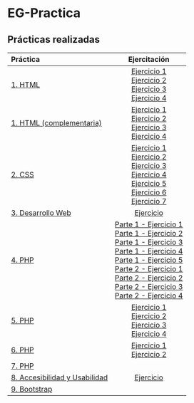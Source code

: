 # EG-Practica

## Prácticas realizadas

|Práctica|Ejercitación|
|:-|:-:|
|[1. HTML](https://github.com/NicoGabrielGallegos/EG-Practica/tree/main/1.%20HTML)|[Ejercicio 1](https://github.com/NicoGabrielGallegos/EG-Practica/tree/main/1.%20HTML/Ejercitación%201)<br>[Ejercicio 2](https://github.com/NicoGabrielGallegos/EG-Practica/tree/main/1.%20HTML/Ejercitación%202)<br>[Ejercicio 3](https://github.com/NicoGabrielGallegos/EG-Practica/tree/main/1.%20HTML/Ejercitación%203)<br>[Ejercicio 4](https://github.com/NicoGabrielGallegos/EG-Practica/tree/main/1.%20HTML/Ejercitación%204)|
|[1. HTML (complementaria)](https://github.com/NicoGabrielGallegos/EG-Practica/tree/main/1.%20HTML%20(complementaria))|[Ejercicio 1](https://github.com/NicoGabrielGallegos/EG-Practica/tree/main/1.%20HTML%20(complementaria)/Ejercitación%201)<br>[Ejercicio 2](https://github.com/NicoGabrielGallegos/EG-Practica/tree/main/1.%20HTML%20(complementaria)/Ejercitación%202)<br>[Ejercicio 3](https://github.com/NicoGabrielGallegos/EG-Practica/tree/main/1.%20HTML%20(complementaria)/Ejercitación%203)<br>[Ejercicio 4](https://github.com/NicoGabrielGallegos/EG-Practica/tree/main/1.%20HTML%20(complementaria)/Ejercitación%204)|
|[2. CSS](https://github.com/NicoGabrielGallegos/EG-Practica/tree/main/2.%20CSS)|[Ejercicio 1](https://github.com/NicoGabrielGallegos/EG-Practica/tree/main/2.%20CSS/Ejercitación%201)<br>[Ejercicio 2](https://github.com/NicoGabrielGallegos/EG-Practica/tree/main/2.%20CSS/Ejercitación%202)<br>[Ejercicio 3](https://github.com/NicoGabrielGallegos/EG-Practica/tree/main/2.%20CSS/Ejercitación%203)<br>[Ejercicio 4](https://github.com/NicoGabrielGallegos/EG-Practica/tree/main/2.%20CSS/Ejercitación%204)<br>[Ejercicio 5](https://github.com/NicoGabrielGallegos/EG-Practica/tree/main/2.%20CSS/Ejercitación%205)<br>[Ejercicio 6](https://github.com/NicoGabrielGallegos/EG-Practica/tree/main/2.%20CSS/Ejercitación%206)<br>[Ejercicio 7](https://github.com/NicoGabrielGallegos/EG-Practica/tree/main/2.%20CSS/Ejercitación%207)|
|[3. Desarrollo Web](https://github.com/NicoGabrielGallegos/EG-Practica/tree/main/3.%20Desarrollo%20Web)|[Ejercicio](https://github.com/NicoGabrielGallegos/EG-Practica/blob/main/3.%20Desarrollo%20Web/Ejercitacion.pdf)|
|[4. PHP](https://github.com/NicoGabrielGallegos/EG-Practica/tree/main/4.%20PHP)|[Parte 1 - Ejercicio 1](https://github.com/NicoGabrielGallegos/EG-Practica/tree/main/4.%20PHP/Parte%201%20-%20Ejercicio%201)<br>[Parte 1 - Ejercicio 2](https://github.com/NicoGabrielGallegos/EG-Practica/tree/main/4.%20PHP/Parte%201%20-%20Ejercicio%202)<br>[Parte 1 - Ejercicio 3](https://github.com/NicoGabrielGallegos/EG-Practica/tree/main/4.%20PHP/Parte%201%20-%20Ejercicio%203)<br>[Parte 1 - Ejercicio 4](https://github.com/NicoGabrielGallegos/EG-Practica/tree/main/4.%20PHP/Parte%201%20-%20Ejercicio%204)<br>[Parte 1 - Ejercicio 5](https://github.com/NicoGabrielGallegos/EG-Practica/tree/main/4.%20PHP/Parte%201%20-%20Ejercicio%205)<br>[Parte 2 - Ejercicio 1](https://github.com/NicoGabrielGallegos/EG-Practica/tree/main/4.%20PHP/Parte%202%20-%20Ejercicio%201)<br>[Parte 2 - Ejercicio 2](https://github.com/NicoGabrielGallegos/EG-Practica/tree/main/4.%20PHP/Parte%202%20-%20Ejercicio%202)<br>[Parte 2 - Ejercicio 3](https://github.com/NicoGabrielGallegos/EG-Practica/tree/main/4.%20PHP/Parte%202%20-%20Ejercicio%203)<br>[Parte 2 - Ejercicio 4](https://github.com/NicoGabrielGallegos/EG-Practica/tree/main/4.%20PHP/Parte%202%20-%20Ejercicio%204)|
|[5. PHP](https://github.com/NicoGabrielGallegos/EG-Practica/tree/main/5.%20PHP)|[Ejercicio 1](https://github.com/NicoGabrielGallegos/EG-Practica/tree/main/5.%20PHP/Ejercicio%201)<br>[Ejercicio 2](https://github.com/NicoGabrielGallegos/EG-Practica/tree/main/5.%20PHP/Ejercicio%202)<br>[Ejercicio 3](https://github.com/NicoGabrielGallegos/EG-Practica/tree/main/5.%20PHP/Ejercicio%203)<br>[Ejercicio 4](https://github.com/NicoGabrielGallegos/EG-Practica/tree/main/5.%20PHP/Ejercicio%204)|
|[6. PHP](https://github.com/NicoGabrielGallegos/EG-Practica/tree/main/6.%20PHP)|[Ejercicio 1](https://github.com/NicoGabrielGallegos/EG-Practica/tree/main/6.%20PHP/Ejercicio%201)<br>[Ejercicio 2](https://github.com/NicoGabrielGallegos/EG-Practica/tree/main/6.%20PHP/Ejercicio%202)|
|[7. PHP]()||
|[8. Accesibilidad y Usabilidad](https://github.com/NicoGabrielGallegos/EG-Practica/tree/main/8.%20Accesibilidad%20y%20Usabilidad)|[Ejercicio](https://github.com/NicoGabrielGallegos/EG-Practica/blob/main/8.%20Accesibilidad%20y%20Usabilidad/EG_TP_AyUWeb_Gallegos.pdf)|
|[9. Bootstrap]()||
